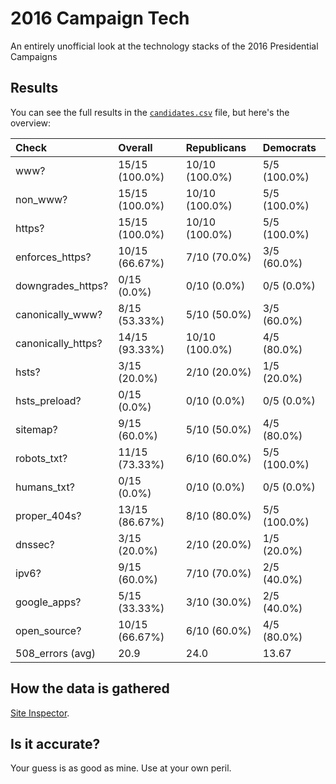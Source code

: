 # 2016 Campaign Tech

An entirely unofficial look at the technology stacks of the 2016 Presidential Campaigns

## Results

You can see the full results in the [`candidates.csv`](candidates.csv) file, but here's the overview:

| Check              | Overall        | Republicans    | Democrats    |
|:-------------------|:---------------|:---------------|:-------------|
| www?               | 15/15 (100.0%) | 10/10 (100.0%) | 5/5 (100.0%) |
| non_www?           | 15/15 (100.0%) | 10/10 (100.0%) | 5/5 (100.0%) |
| https?             | 15/15 (100.0%) | 10/10 (100.0%) | 5/5 (100.0%) |
| enforces_https?    | 10/15 (66.67%) | 7/10 (70.0%)   | 3/5 (60.0%)  |
| downgrades_https?  | 0/15 (0.0%)    | 0/10 (0.0%)    | 0/5 (0.0%)   |
| canonically_www?   | 8/15 (53.33%)  | 5/10 (50.0%)   | 3/5 (60.0%)  |
| canonically_https? | 14/15 (93.33%) | 10/10 (100.0%) | 4/5 (80.0%)  |
| hsts?              | 3/15 (20.0%)   | 2/10 (20.0%)   | 1/5 (20.0%)  |
| hsts_preload?      | 0/15 (0.0%)    | 0/10 (0.0%)    | 0/5 (0.0%)   |
| sitemap?           | 9/15 (60.0%)   | 5/10 (50.0%)   | 4/5 (80.0%)  |
| robots_txt?        | 11/15 (73.33%) | 6/10 (60.0%)   | 5/5 (100.0%) |
| humans_txt?        | 0/15 (0.0%)    | 0/10 (0.0%)    | 0/5 (0.0%)   |
| proper_404s?       | 13/15 (86.67%) | 8/10 (80.0%)   | 5/5 (100.0%) |
| dnssec?            | 3/15 (20.0%)   | 2/10 (20.0%)   | 1/5 (20.0%)  |
| ipv6?              | 9/15 (60.0%)   | 7/10 (70.0%)   | 2/5 (40.0%)  |
| google_apps?       | 5/15 (33.33%)  | 3/10 (30.0%)   | 2/5 (40.0%)  |
| open_source?       | 10/15 (66.67%) | 6/10 (60.0%)   | 4/5 (80.0%)  |
| 508_errors (avg)   | 20.9           | 24.0           | 13.67        |

## How the data is gathered

[Site Inspector](https://github.com/benbalter/site-inspector).

## Is it accurate?

Your guess is as good as mine. Use at your own peril.
